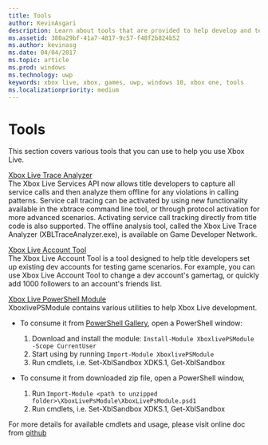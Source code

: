 ```yaml
---
title: Tools
author: KevinAsgari
description: Learn about tools that are provided to help develop and test your Xbox Live enabled title.
ms.assetid: 380a29bf-41a7-4817-9c57-f48f2b824b52
ms.author: kevinasg
ms.date: 04/04/2017
ms.topic: article
ms.prod: windows
ms.technology: uwp
keywords: xbox live, xbox, games, uwp, windows 10, xbox one, tools
ms.localizationpriority: medium
---
```


# Tools

This section covers various tools that you can use to help you use Xbox Live.

[Xbox Live Trace Analyzer](analyze-service-calls.md)  
The Xbox Live Services API now allows title developers to capture all service calls and then analyze them offline for any violations in calling patterns. Service call tracing can be activated by using new functionality available in the xbtrace command line tool, or through protocol activation for more advanced scenarios. Activating service call tracking directly from title code is also supported. The offline analysis tool, called the Xbox Live Trace Analyzer (XBLTraceAnalyzer.exe), is available on Game Developer Network.

[Xbox Live Account Tool](xbox-live-account-tool.md)   
The Xbox Live Account Tool is a tool designed to help title developers set up existing dev accounts for testing game scenarios. For example, you can use Xbox Live Account Tool to change a dev account's gamertag, or quickly add 1000 followers to an account's friends list.

[Xbox Live PowerShell Module](https://github.com/Microsoft/xbox-live-powershell-module/blob/master/docs/XboxLivePsModule.md)  
XboxlivePSModule contains various utilities to help Xbox Live development.
* To consume it from [PowerShell Gallery](https://www.powershellgallery.com/packages/XboxlivePSModule), open a PowerShell window:
    1. Download and install the module: `Install-Module XboxlivePSModule -Scope CurrentUser`
    2. Start using by running `Import-Module XboxlivePSModule`
    3. Run cmdlets, i.e. Set-XblSandbox XDKS.1, Get-XblSandbox

* To consume it from downloaded zip file, open a PowerShell window,
    1. Run `Import-Module <path to unzipped folder>\XboxLivePsModule\XboxLivePsModule.psd1`
    2. Run cmdlets, i.e. Set-XblSandbox XDKS.1, Get-XblSandbox

For more details for available cmdlets and usage, please visit online doc from [github](https://github.com/Microsoft/xbox-live-powershell-module/blob/master/docs/XboxLivePsModule.md)
